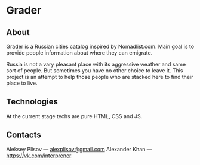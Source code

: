 # Grader
## About
Grader is a Russian cities catalog inspired by Nomadlist.com. Main goal is to provide people information about where they can emigrate.

Russia is not a vary pleasant place with its aggressive weather and same sort of people. But sometimes you have no other choice to leave it. This project is an attempt to help those people who are stacked here to find their place to live.

## Technologies
At the current stage techs are pure HTML, CSS and JS.

## Contacts
Aleksey Plisov — alexplisov@gmail.com
Alexander Khan — https://vk.com/interprener

